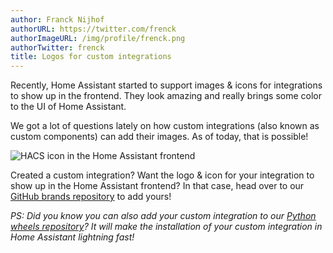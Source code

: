 ```yaml
---
author: Franck Nijhof
authorURL: https://twitter.com/frenck
authorImageURL: /img/profile/frenck.png
authorTwitter: frenck
title: Logos for custom integrations
---
```


Recently, Home Assistant started to support images & icons for integrations
to show up in the frontend. They look amazing and really brings some color
to the UI of Home Assistant.

We got a lot of questions lately on how custom integrations (also known as
custom components) can add their images. As of today, that is possible!

![HACS icon in the Home Assistant frontend](/img/en/blog/2020-05-logos-custom-integrations/customlogo.png)

Created a custom integration? Want the logo & icon for your integration to
show up in the Home Assistant frontend? In that case, head over to our
[GitHub brands repository](https://github.com/home-assistant/brands)
to add yours!

_PS: Did you know you can also add your custom integration to our [Python wheels
repository](https://github.com/home-assistant/wheels-custom-integrations)?
It will make the installation of your custom integration in
Home Assistant lightning fast!_
